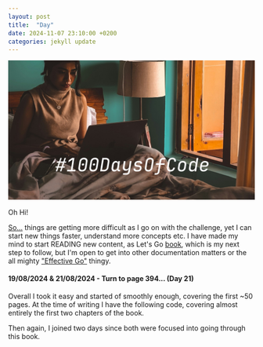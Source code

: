 ```yaml
---
layout: post
title:  "Day"
date: 2024-11-07 23:10:00 +0200
categories: jekyll update
---
```


![custom header](https://raw.githubusercontent.com/Akirapearl/jekyll_blog/main/assets/images/C0mP_Mac.png)

Oh Hi!

[So...](https://www.youtube.com/watch?v=0YhJxJZOWBw) things are getting more difficult as I go on with the challenge, yet I can start new things faster, understand more concepts etc. I have made my mind to start READING new content, as Let's Go [book](https://lets-go.alexedwards.net/), which is my next step to follow, but I'm open to get into other documentation matters or the all mighty ["Effective Go"](https://go.dev/doc/effective_go) thingy.

#### 19/08/2024 & 21/08/2024 - Turn to page 394... (Day 21)

Overall I took it easy and started of smoothly enough, covering the first ~50 pages. At the time of writing I have the following code, covering almost entirely the first two chapters of the book.

Then again, I joined two days since both were focused into going through this book.
